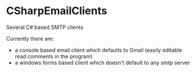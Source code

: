 # CSharpEmailClients
Several C# based SMTP clients

Currently there are:
  - a console based email client which defaults to Gmail (easily editable read comments in the program)
  - a windows forms based client which doesn't default to any smtp server
